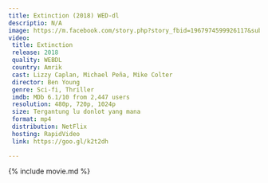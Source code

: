 ```yaml
---
title: Extinction (2018) WED-dl
descriptio: N/A
image: https://m.facebook.com/story.php?story_fbid=1967974599926117&substory_index=0&id=773373462719576
video:
 title: Extinction
 release: 2018
 quality: WEBDL
 country: Amrik
 cast: Lizzy Caplan, Michael Peña, Mike Colter
 director: Ben Young
 genre: Sci-fi, Thriller
 imdb: MDb 6.1/10 from 2,447 users
 resolution: 480p, 720p, 1024p
 size: Tergantung lu donlot yang mana
 format: mp4
 distribution: NetFlix
 hosting: RapidVideo
 link: https://goo.gl/k2t2dh

---
```

{% include movie.md %}

